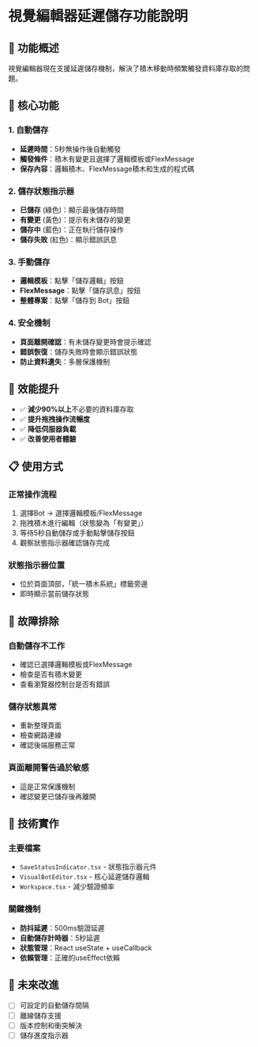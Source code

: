 # 視覺編輯器延遲儲存功能說明

## 🎯 功能概述

視覺編輯器現在支援延遲儲存機制，解決了積木移動時頻繁觸發資料庫存取的問題。

## 🔧 核心功能

### 1. 自動儲存
- **延遲時間**：5秒無操作後自動觸發
- **觸發條件**：積木有變更且選擇了邏輯模板或FlexMessage
- **保存內容**：邏輯積木、FlexMessage積木和生成的程式碼

### 2. 儲存狀態指示器
- **已儲存** (綠色)：顯示最後儲存時間
- **有變更** (黃色)：提示有未儲存的變更
- **儲存中** (藍色)：正在執行儲存操作
- **儲存失敗** (紅色)：顯示錯誤訊息

### 3. 手動儲存
- **邏輯模板**：點擊「儲存邏輯」按鈕
- **FlexMessage**：點擊「儲存訊息」按鈕  
- **整體專案**：點擊「儲存到 Bot」按鈕

### 4. 安全機制
- **頁面離開確認**：有未儲存變更時會提示確認
- **錯誤恢復**：儲存失敗時會顯示錯誤狀態
- **防止資料遺失**：多層保護機制

## 🚀 效能提升

- ✅ **減少90%以上**不必要的資料庫存取
- ✅ **提升拖拽操作流暢度**
- ✅ **降低伺服器負載**
- ✅ **改善使用者體驗**

## 📋 使用方式

### 正常操作流程
1. 選擇Bot → 選擇邏輯模板/FlexMessage
2. 拖拽積木進行編輯（狀態變為「有變更」）
3. 等待5秒自動儲存或手動點擊儲存按鈕
4. 觀察狀態指示器確認儲存完成

### 狀態指示器位置
- 位於頁面頂部，「統一積木系統」標籤旁邊
- 即時顯示當前儲存狀態

## 🐛 故障排除

### 自動儲存不工作
- 確認已選擇邏輯模板或FlexMessage
- 檢查是否有積木變更
- 查看瀏覽器控制台是否有錯誤

### 儲存狀態異常
- 重新整理頁面
- 檢查網路連線
- 確認後端服務正常

### 頁面離開警告過於敏感
- 這是正常保護機制
- 確認變更已儲存後再離開

## 🔧 技術實作

### 主要檔案
- `SaveStatusIndicator.tsx` - 狀態指示器元件
- `VisualBotEditor.tsx` - 核心延遲儲存邏輯
- `Workspace.tsx` - 減少驗證頻率

### 關鍵機制
- **防抖延遲**：500ms驗證延遲
- **自動儲存計時器**：5秒延遲
- **狀態管理**：React useState + useCallback
- **依賴管理**：正確的useEffect依賴

## 📝 未來改進

- [ ] 可設定的自動儲存間隔
- [ ] 離線儲存支援
- [ ] 版本控制和衝突解決
- [ ] 儲存進度指示器
